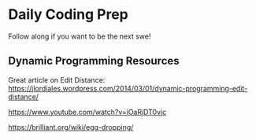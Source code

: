 # Daily Coding Prep

Follow along if you want to be the next swe!

## Dynamic Programming Resources

Great article on Edit Distance:
https://jlordiales.wordpress.com/2014/03/01/dynamic-programming-edit-distance/

https://www.youtube.com/watch?v=iOaRjDT0vjc

https://brilliant.org/wiki/egg-dropping/